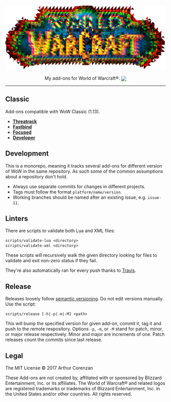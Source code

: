 <p align="center"><img src="wow.png" width="640"></p>
<p align="center">My add-ons for World of Warcraft®. <a href="https://travis-ci.org/haggen/wow"><img src="https://travis-ci.org/haggen/wow.svg?branch=master" valign="middle"></a></p>

---

## Classic

Add-ons compatible with WoW Classic (1.13).

- [**Threatrack**](/classic/Threatrack)
- [**Fastbind**](/classic/Fastbind)
- [**Focused**](/classic/Focused)
- [**Developer**](/classic/Developer)

## Development

This is a monorepo, meaning it tracks several add-ons for different version of WoW in the same repository. As such some of the common assumptions about a repository don't hold.

- Always use separate commits for changes in different projects.
- Tags must follow the format `platform/name/version`.
- Working branches should be named after an existing issue, e.g. `issue-11`.

## Linters

There are scripts to validate both Lua and XML files:

```shell
scripts/validate-lua <directory>
scripts/validate-xml <directory>
```

These scripts will recursively walk the given directory looking for files to validate and exit non-zero status if they fail.

They're also automatically ran for every push thanks to [Travis](https://travis-ci.org).

## Release

Releases loosely follow [semantic versioning](https://semver.org/). Do not edit versions manually. Use the script:

```shell
scripts/release [-h|-p|-m|-M] <path>
```

This will bump the specified version for given add-on, commit it, tag it and push to the remote respository. Options `-p`, `-m`, or `-M` stand for patch, minor, or major release respectively. Minor and major are increments of one. Patch releases count the commits since last release.

## Legal

The MIT License © 2017 Arthur Corenzan

These Add-ons are not created by, affiliated with or sponsored by Blizzard Entertainment, Inc. or its affiliates. The World of Warcraft® and related logos are registered trademarks or trademarks of Blizzard Entertainment, Inc. in the United States and/or other countries. All rights reserved.
